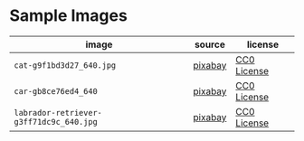 # Sample Images

| image | source | license | 
|---|---|---|
| `cat-g9f1bd3d27_640.jpg` | [pixabay](https://pixabay.com/photos/cat-european-shorthair-pet-feline-6838844/) | [CC0 License](https://creativecommons.org/publicdomain/zero/1.0/) | 
| `car-gb8ce76ed4_640` | [pixabay](https://pixabay.com/photos/car-vehicle-road-highway-5667107/)  | [CC0 License](https://creativecommons.org/publicdomain/zero/1.0/) |  
| `labrador-retriever-g3ff71dc9c_640.jpg` | [pixabay](https://pixabay.com/photos/labrador-retriever-dog-pet-1210559/) | [CC0 License](https://creativecommons.org/publicdomain/zero/1.0/) | 
